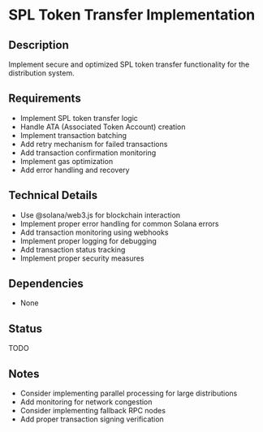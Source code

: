 # SPL Token Transfer Implementation

## Description
Implement secure and optimized SPL token transfer functionality for the distribution system.

## Requirements
- Implement SPL token transfer logic
- Handle ATA (Associated Token Account) creation
- Implement transaction batching
- Add retry mechanism for failed transactions
- Add transaction confirmation monitoring
- Implement gas optimization
- Add error handling and recovery

## Technical Details
- Use @solana/web3.js for blockchain interaction
- Implement proper error handling for common Solana errors
- Add transaction monitoring using webhooks
- Implement proper logging for debugging
- Add transaction status tracking
- Implement proper security measures

## Dependencies
- None

## Status
TODO

## Notes
- Consider implementing parallel processing for large distributions
- Add monitoring for network congestion
- Consider implementing fallback RPC nodes
- Add proper transaction signing verification 